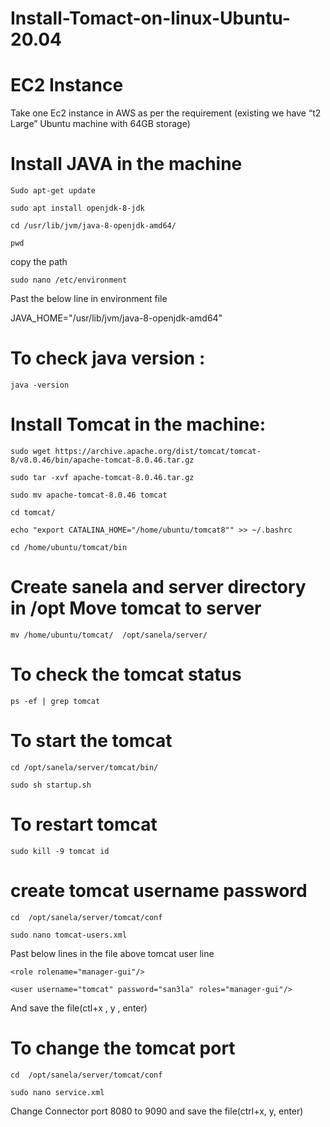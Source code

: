 # Install-Tomact-on-linux-Ubuntu-20.04

# EC2 Instance

Take one Ec2 instance in AWS as per the requirement (existing we have “t2 Large” Ubuntu machine with 64GB storage)


# Install JAVA in the machine 

```Sudo apt-get update```

```sudo apt install openjdk-8-jdk```

```cd /usr/lib/jvm/java-8-openjdk-amd64/```

```pwd``` 

copy the path

```sudo nano /etc/environment```

Past the below line in environment file

JAVA_HOME="/usr/lib/jvm/java-8-openjdk-amd64"

# To check java version : 

```java -version```
 
# Install Tomcat in the machine:
 
```sudo wget https://archive.apache.org/dist/tomcat/tomcat-8/v8.0.46/bin/apache-tomcat-8.0.46.tar.gz```

```sudo tar -xvf apache-tomcat-8.0.46.tar.gz```

```sudo mv apache-tomcat-8.0.46 tomcat```

```cd tomcat/```

```echo "export CATALINA_HOME="/home/ubuntu/tomcat8"" >> ~/.bashrc```

```cd /home/ubuntu/tomcat/bin```

# Create sanela and server directory in /opt Move tomcat to server

```mv /home/ubuntu/tomcat/  /opt/sanela/server/```

# To check the tomcat status

```ps -ef | grep tomcat```

# To start the tomcat

```cd /opt/sanela/server/tomcat/bin/```

```sudo sh startup.sh```

# To restart tomcat

```sudo kill -9 tomcat id```

# create tomcat username password

```cd  /opt/sanela/server/tomcat/conf```

```sudo nano tomcat-users.xml```

Past below lines in the file above tomcat user line

``` 
<role rolename="manager-gui"/>

<user username="tomcat" password="san3la" roles="manager-gui"/>
```

And save the file(ctl+x , y , enter)

# To change the tomcat port

```cd  /opt/sanela/server/tomcat/conf```

```sudo nano service.xml```

Change Connector port 8080 to 9090 and save the file(ctrl+x, y, enter)  
